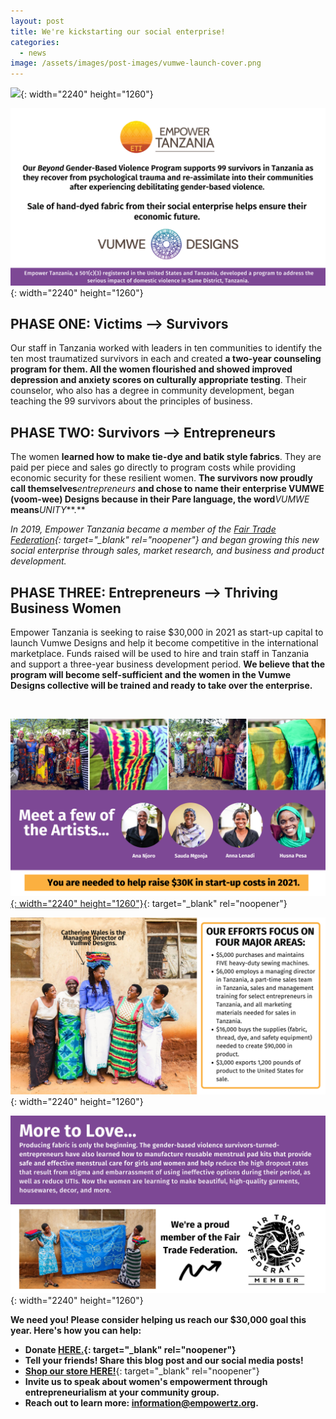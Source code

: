 ```yaml
---
layout: post
title: We're kickstarting our social enterprise!
categories:
  - news
image: /assets/images/post-images/vumwe-launch-cover.png
---
```

![](/uploads/vumwe-launch1.png){: width="2240" height="1260"}

![](/uploads/vumwe-launch-2.png){: width="2240" height="1260"}

## **PHASE ONE: Victims —-&gt; Survivors**

Our staff in Tanzania worked with leaders in ten communities to identify the ten most traumatized survivors in each and created **a two-year counseling program for them. All the women flourished and showed improved depression and anxiety scores on culturally appropriate testing**. Their counselor, who also has a degree in community development, began teaching the 99 survivors about the principles of business.

## **PHASE TWO: Survivors —-&gt; Entrepreneurs**

The women **learned how to make tie-dye and batik style fabrics**. They are paid per piece and sales go directly to program costs while providing economic security for these resilient women. **The survivors now proudly call themselves***entrepreneurs* **and chose to name their enterprise VUMWE (voom-wee) Designs because in their Pare language, the word***VUMWE* **means***UNITY***.**

*In 2019, Empower Tanzania became a member of the [Fair Trade Federation](https://www.fairtradefederation.org/){: target="_blank" rel="noopener"} and began growing this new social enterprise through sales, market research, and business and product development.*

## PHASE THREE: Entrepreneurs —–&gt; Thriving Business Women

Empower Tanzania is seeking to raise $30,000 in 2021 as start-up capital to launch Vumwe Designs and help it become competitive in the international marketplace. Funds raised will be used to hire and train staff in Tanzania and support a three-year business development period. **We believe that the program will become self-sufficient and the women in the Vumwe Designs collective will be trained and ready to take over the enterprise.**

&nbsp;

[![](/uploads/2021/02/26/were-kickstarting-our-social-enterprise/vumwe-launch-3-1.png){: width="2240" height="1260"}](https://bit.ly/37PvvXn){: target="_blank" rel="noopener"}

![](/uploads/2021/02/26/were-kickstarting-our-social-enterprise/blog-post---vumwe-5-1.png){: width="2240" height="1260"}

![](/uploads/vumwe-launch-5.png){: width="2240" height="1260"}

**We need you\! Please consider helping us reach our $30,000 goal this year. Here's how you can help:**

* **Donate [HERE.](https://bit.ly/37PvvXn){: target="_blank" rel="noopener"}**
* **Tell your friends\! Share this blog post and our social media posts\!**
* [**Shop our store HERE\!**](https://shop.empowertz.org){: target="_blank" rel="noopener"}
* **Invite us to speak about women's empowerment through entrepreneurialism at your community group.**
* **Reach out to learn more: information@empowertz.org.**
